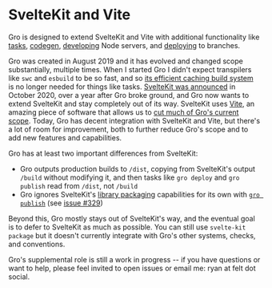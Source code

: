 # SvelteKit and Vite

Gro is designed to extend SvelteKit and Vite with additional functionality
like [tasks](./task.md), [codegen](./gen.md),
[developing](./dev.md) Node servers,
and [deploying](./deploy.md) to branches.

Gro was created in August 2019 and it has evolved and changed scope substantially, multiple times.
When I started Gro I didn't expect transpilers like `swc` and `esbuild` to be so fast,
and so [its efficient caching build system](./build.md) is no longer needed for things like tasks.
[SvelteKit was announced](https://www.youtube.com/watch?v=qSfdtmcZ4d0)
in October 2020, over a year after Gro broke ground,
and Gro now wants to extend SvelteKit and stay completely out of its way.
SvelteKit uses [Vite](https://github.com/vitejs/vite),
an amazing piece of software that allows us to
[cut much of Gro's current scope](https://github.com/feltcoop/gro/issues/329).
Today, Gro has decent integration with SvelteKit and Vite,
but there's a lot of room for improvement, both to further reduce Gro's scope
and to add new features and capabilities.

Gro has at least two important differences from SvelteKit:

- Gro outputs production builds to `/dist`,
  copying from SvelteKit's output `/build` without modifying it,
  and then tasks like `gro deploy` and `gro publish` read from `/dist`, not `/build`
- Gro ignores SvelteKit's [library packaging](https://kit.svelte.dev/docs#packaging)
  capabilities for its own with [`gro publish`](./publish.md)
  (see [issue #329](https://github.com/feltcoop/gro/issues/329))

Beyond this, Gro mostly stays out of SvelteKit's way,
and the eventual goal is to defer to SvelteKit as much as possible.
You can still use `svelte-kit package`
but it doesn't currently integrate with Gro's other systems, checks, and conventions.

Gro's supplemental role is still a work in progress --
if you have questions or want to help, please feel invited to open issues
or email me: ryan at felt dot social.
